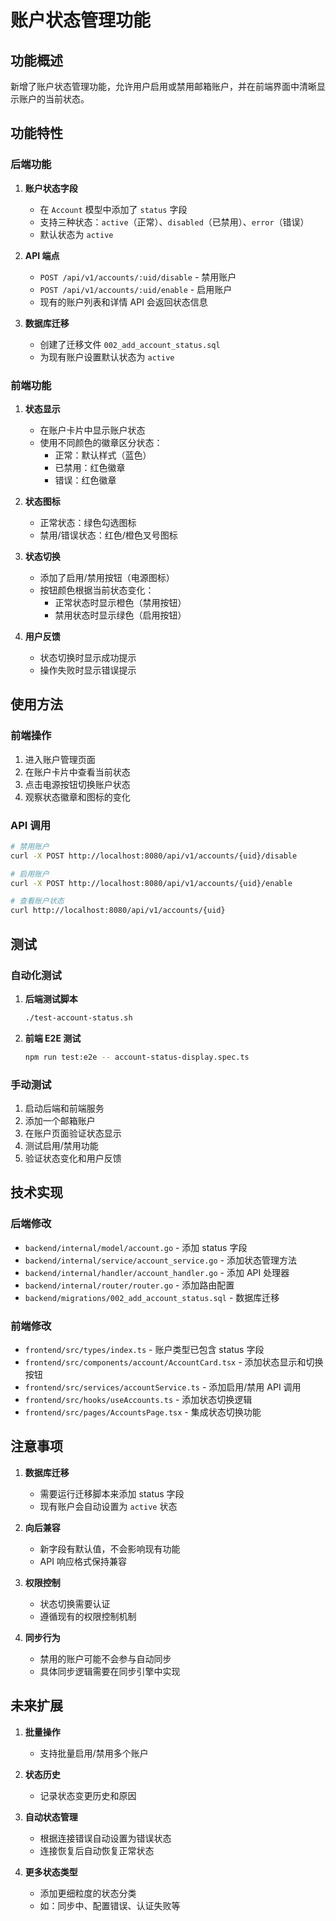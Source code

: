 # 账户状态管理功能

## 功能概述

新增了账户状态管理功能，允许用户启用或禁用邮箱账户，并在前端界面中清晰显示账户的当前状态。

## 功能特性

### 后端功能

1. **账户状态字段**
   - 在 `Account` 模型中添加了 `status` 字段
   - 支持三种状态：`active`（正常）、`disabled`（已禁用）、`error`（错误）
   - 默认状态为 `active`

2. **API 端点**
   - `POST /api/v1/accounts/:uid/disable` - 禁用账户
   - `POST /api/v1/accounts/:uid/enable` - 启用账户
   - 现有的账户列表和详情 API 会返回状态信息

3. **数据库迁移**
   - 创建了迁移文件 `002_add_account_status.sql`
   - 为现有账户设置默认状态为 `active`

### 前端功能

1. **状态显示**
   - 在账户卡片中显示账户状态
   - 使用不同颜色的徽章区分状态：
     - 正常：默认样式（蓝色）
     - 已禁用：红色徽章
     - 错误：红色徽章

2. **状态图标**
   - 正常状态：绿色勾选图标
   - 禁用/错误状态：红色/橙色叉号图标

3. **状态切换**
   - 添加了启用/禁用按钮（电源图标）
   - 按钮颜色根据当前状态变化：
     - 正常状态时显示橙色（禁用按钮）
     - 禁用状态时显示绿色（启用按钮）

4. **用户反馈**
   - 状态切换时显示成功提示
   - 操作失败时显示错误提示

## 使用方法

### 前端操作

1. 进入账户管理页面
2. 在账户卡片中查看当前状态
3. 点击电源按钮切换账户状态
4. 观察状态徽章和图标的变化

### API 调用

```bash
# 禁用账户
curl -X POST http://localhost:8080/api/v1/accounts/{uid}/disable

# 启用账户
curl -X POST http://localhost:8080/api/v1/accounts/{uid}/enable

# 查看账户状态
curl http://localhost:8080/api/v1/accounts/{uid}
```

## 测试

### 自动化测试

1. **后端测试脚本**
   ```bash
   ./test-account-status.sh
   ```

2. **前端 E2E 测试**
   ```bash
   npm run test:e2e -- account-status-display.spec.ts
   ```

### 手动测试

1. 启动后端和前端服务
2. 添加一个邮箱账户
3. 在账户页面验证状态显示
4. 测试启用/禁用功能
5. 验证状态变化和用户反馈

## 技术实现

### 后端修改

- `backend/internal/model/account.go` - 添加 status 字段
- `backend/internal/service/account_service.go` - 添加状态管理方法
- `backend/internal/handler/account_handler.go` - 添加 API 处理器
- `backend/internal/router/router.go` - 添加路由配置
- `backend/migrations/002_add_account_status.sql` - 数据库迁移

### 前端修改

- `frontend/src/types/index.ts` - 账户类型已包含 status 字段
- `frontend/src/components/account/AccountCard.tsx` - 添加状态显示和切换按钮
- `frontend/src/services/accountService.ts` - 添加启用/禁用 API 调用
- `frontend/src/hooks/useAccounts.ts` - 添加状态切换逻辑
- `frontend/src/pages/AccountsPage.tsx` - 集成状态切换功能

## 注意事项

1. **数据库迁移**
   - 需要运行迁移脚本来添加 status 字段
   - 现有账户会自动设置为 `active` 状态

2. **向后兼容**
   - 新字段有默认值，不会影响现有功能
   - API 响应格式保持兼容

3. **权限控制**
   - 状态切换需要认证
   - 遵循现有的权限控制机制

4. **同步行为**
   - 禁用的账户可能不会参与自动同步
   - 具体同步逻辑需要在同步引擎中实现

## 未来扩展

1. **批量操作**
   - 支持批量启用/禁用多个账户

2. **状态历史**
   - 记录状态变更历史和原因

3. **自动状态管理**
   - 根据连接错误自动设置为错误状态
   - 连接恢复后自动恢复正常状态

4. **更多状态类型**
   - 添加更细粒度的状态分类
   - 如：同步中、配置错误、认证失败等